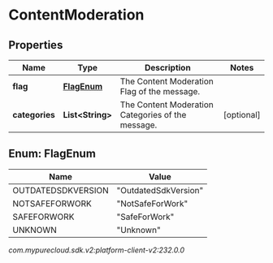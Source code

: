# ContentModeration


## Properties

| Name | Type | Description | Notes |
| ------------ | ------------- | ------------- | ------------- |
| **flag** | [**FlagEnum**](#Enum--FlagEnum) | The Content Moderation Flag of the message. |  |
| **categories** | **List&lt;String&gt;** | The Content Moderation Categories of the message. |  [optional] |


## Enum: FlagEnum

| Name | Value |
| ---- | ----- |
| OUTDATEDSDKVERSION | &quot;OutdatedSdkVersion&quot; | 
| NOTSAFEFORWORK | &quot;NotSafeForWork&quot; | 
| SAFEFORWORK | &quot;SafeForWork&quot; | 
| UNKNOWN | &quot;Unknown&quot; | 




_com.mypurecloud.sdk.v2:platform-client-v2:232.0.0_
